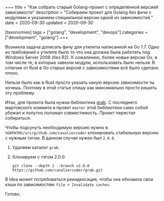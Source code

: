 +++
title = "Как собрать старый Golang-проект с определённой версией зависимости"
description = "Собираем проект для Golang без фичи с модулями и указанием специальной версии одной из зависимостей."
date = 2020-09-30
updated = 2020-09-30

[taxonomies]
tags = ["golang", "development", "devops"]
categories = ["development", "golang"]
+++

Возникла задача дописать фичу для утилиты написанной на Go 1.7. Одно из требований к утилите было то что она должна была
работать под Windows Server 2008 (без R2). К сожалению, более новые версии Go, в том числе те, в которые завезли модули,
использовать было нельзя. В отличие от Rust в Go старых версий с зависимостями всё было сделано плохо.

Нельзя было как в Rust просто указать какую версию зависимости ты хочешь. Поэтому в этой статье опишу как максимально 
просто решить эту проблему.

Итак, для проекта была нужна библиотека [grab](https://github.com/cavaliercoder/grab). 
С последнего мартовского коммита в проект `master` этой библиотеки само собой убежал и попутно поломал совместимость.
Проект перестал собираться.

Чтобы подсунуть необходимую версию нужно в `%GOPATH%/src/github.com/cavaliercoder` 
клонировать стабильную версию с нужным тэгом. В данном случае нужен был `2.0.0`.

1. Удаляем каталог `grab`.

2. Клонируем с тэгом 2.0.0:
    ```shell script
    git clone --depth 1 --branch v2.0.0 https://github.com/cavaliercoder/grab.git
    ```

В Idea может потребоваться реиндексация, чтобы она обновила свои кэши по зависимостям: `File > Invalidate caches`.

Готово.
